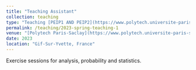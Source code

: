 ```yaml
---
title: "Teaching Assistant"
collection: teaching
type: "Teaching [PEIP1 AND PEIP2](https://www.polytech.universite-paris-saclay.fr/en/course/polytech-preparatory-cycle-peip)"
permalink: /teaching/2023-spring-teaching-1
venue: "[Polytech Paris-Saclay](https://www.polytech.universite-paris-saclay.fr/)"
date: 2023
location: "Gif-Sur-Yvette, France"
---
```


Exercise sessions for analysis, probability and statistics.
